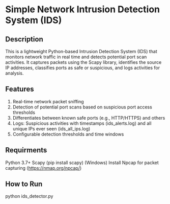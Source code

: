 # Simple Network Intrusion Detection System (IDS)

## Description
This is a lightweight Python-based Intrusion Detection System (IDS) that monitors network traffic in real time and detects potential port scan activities.
It captures packets using the Scapy library, identifies the source IP addresses, classifies ports as safe or suspicious, and logs activities for analysis.

## Features
1. Real-time network packet sniffing
2. Detection of potential port scans based on suspicious port access thresholds
3. Differentiates between known safe ports (e.g., HTTP/HTTPS) and others
4. Logs: Suspicious activities with timestamps (ids_alerts.log) and all unique IPs ever seen (ids_all_ips.log)
5. Configurable detection thresholds and time windows

## Requirments
Python 3.7+
Scapy (pip install scapy)
(Windows) Install Npcap for packet capturing (https://nmap.org/npcap/)

## How to Run
python ids_detector.py
